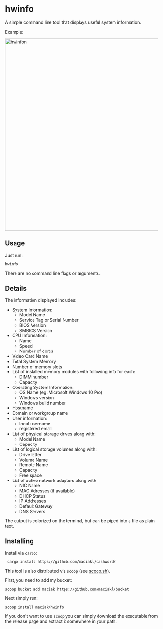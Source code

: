 # hwinfo

A simple command line tool that displays useful system information.

Example:

<img width="631" alt="hwinfon" src="https://github.com/user-attachments/assets/b9fc25c5-944a-4744-ba6d-493077f491d5" />

## Usage

Just run:

    hwinfo

There are no command line flags or arguments.

## Details

The information displayed includes:

- System Information:
  - Model Name
  - Service Tag or Serial Number
  - BIOS Version
  - SMBIOS Version
- CPU Information:
  - Name
  - Speed
  - Number of cores
- Video Card Name
- Total System Memory
- Number of memory slots
- List of installed memory modules with following info for each:
  - DIMM number
  - Capacity
- Operating System Information:
  - OS Name (eg. Microsoft Windows 10 Pro) 
  - Windows version
  - Windows build number
- Hostname
- Domain or workgroup name
- User information:
  - local username
  - registered email 
- List of physical storage drives along with:
  - Model Name
  - Capacity
- List of logical storage volumes along with:
  - Drive letter
  - Volume Name
  - Remote Name
  - Capacity
  - Free space
- List of active network adapters along with :
   - NIC Name
   - MAC Adresses (if available)
   - DHCP Status
   - IP Addresses
   - Default Gateway
   - DNS Servers

 The output is colorized on the terminal, but can be piped into a file as plain text.

 ## Installing

  Install via `cargo`:

     cargo install https://github.com/maciakl/dashword/ 

 This tool is also distributed via `scoop` (see [scoop.sh](https://scoop.sh)).

 First, you need to add my bucket:

    scoop bucket add maciak https://github.com/maciakl/bucket

 Next simply run:
 
    scoop install maciak/hwinfo

If you don't want to use `scoop` you can simply download the executable from the release page and extract it somewhere in your path.

